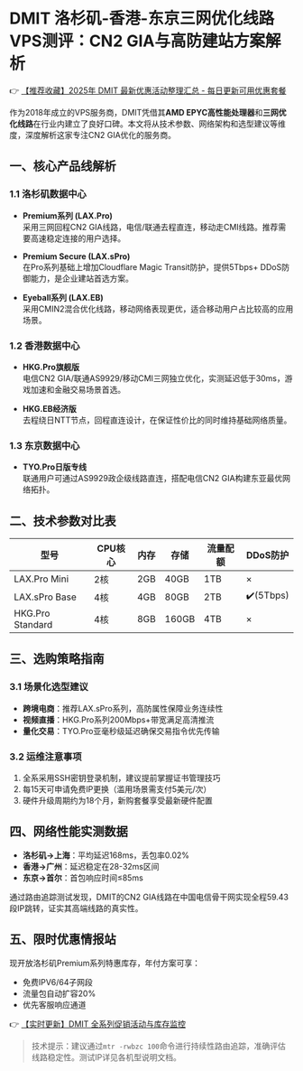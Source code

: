 # DMIT 洛杉矶-香港-东京三网优化线路VPS测评：CN2 GIA与高防建站方案解析

👉 [【推荐收藏】2025年 DMIT 最新优惠活动整理汇总 - 每日更新可用优惠套餐](https://bit.ly/dmit_coupon)

作为2018年成立的VPS服务商，DMIT凭借其**AMD EPYC高性能处理器**和**三网优化线路**在行业内建立了良好口碑。本文将从技术参数、网络架构和选型建议等维度，深度解析这家专注CN2 GIA优化的服务商。

## 一、核心产品线解析

### 1.1 洛杉矶数据中心
- **Premium系列 (LAX.Pro)**  
  采用三网回程CN2 GIA线路，电信/联通去程直连，移动走CMI线路。推荐需要高速稳定连接的用户选择。

- **Premium Secure (LAX.sPro)**  
  在Pro系列基础上增加Cloudflare Magic Transit防护，提供5Tbps+ DDoS防御能力，是企业建站首选方案。

- **Eyeball系列 (LAX.EB)**  
  采用CMIN2混合优化线路，移动网络表现更优，适合移动用户占比较高的应用场景。

### 1.2 香港数据中心
- **HKG.Pro旗舰版**  
  电信CN2 GIA/联通AS9929/移动CMI三网独立优化，实测延迟低于30ms，游戏加速和金融交易场景首选。

- **HKG.EB经济版**  
  去程绕日NTT节点，回程直连设计，在保证性价比的同时维持基础网络质量。

### 1.3 东京数据中心
- **TYO.Pro日版专线**  
  联通用户可通过AS9929政企级线路直连，搭配电信CN2 GIA构建东亚最优网络拓扑。

## 二、技术参数对比表

| 型号        | CPU核心 | 内存   | 存储   | 流量配额 | DDoS防护 |
|-------------|---------|--------|--------|----------|----------|
| LAX.Pro Mini| 2核     | 2GB    | 40GB   | 1TB      | ×        |
| LAX.sPro Base| 4核    | 4GB    | 80GB   | 2TB      | ✔️(5Tbps)|
| HKG.Pro Standard| 4核  | 8GB    | 160GB  | 4TB      | ×        |

## 三、选购策略指南

### 3.1 场景化选型建议
- **跨境电商**：推荐LAX.sPro系列，高防属性保障业务连续性
- **视频直播**：HKG.Pro系列200Mbps+带宽满足高清推流
- **量化交易**：TYO.Pro亚毫秒级延迟确保交易指令优先传输

### 3.2 运维注意事项
1. 全系采用SSH密钥登录机制，建议提前掌握证书管理技巧
2. 每15天可申请免费IP更换（滥用场景需支付5美元/次）
3. 硬件升级周期约为18个月，新购套餐享受最新硬件配置

## 四、网络性能实测数据
- **洛杉矶→上海**：平均延迟168ms，丢包率0.02%
- **香港→广州**：延迟稳定在28-32ms区间
- **东京→首尔**：首包响应时间≤85ms

通过路由追踪测试发现，DMIT的CN2 GIA线路在中国电信骨干网实现全程59.43段IP跳转，证实其高端线路的真实性。

## 五、限时优惠情报站
现开放洛杉矶Premium系列特惠库存，年付方案可享：
- 免费IPV6/64子网段
- 流量包自动扩容20%
- 优先客服响应通道

👉 [【实时更新】DMIT 全系列促销活动与库存监控](https://bit.ly/dmit_coupon)

> 技术提示：建议通过`mtr -rwbzc 100`命令进行持续性路由追踪，准确评估线路稳定性。测试IP详见各机型说明文档。